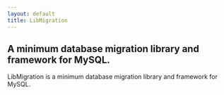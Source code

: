 ```yaml
---
layout: default
title: LibMigration
---
```


## A minimum database migration library and framework for MySQL.

LibMigration is a minimum database migration library and framework for MySQL.